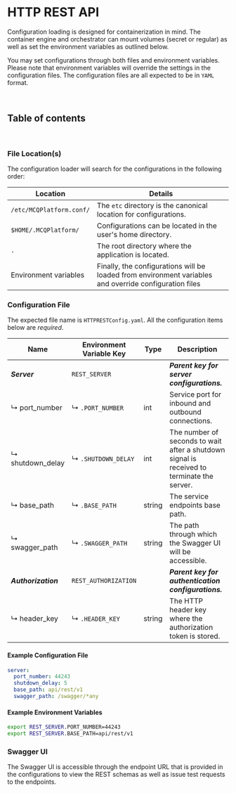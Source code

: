 # HTTP REST API

Configuration loading is designed for containerization in mind. The container engine and orchestrator can mount volumes
(secret or regular) as well as set the environment variables as outlined below.

You may set configurations through both files and environment variables. Please note that environment variables will
override the settings in the configuration files. The configuration files are all expected to be in `YAML` format.

<br/>

## Table of contents


<br/>

### File Location(s)

The configuration loader will search for the configurations in the following order:

| Location                 | Details                                                                                                |
|--------------------------|--------------------------------------------------------------------------------------------------------|
| `/etc/MCQPlatform.conf/` | The `etc` directory is the canonical location for configurations.                                      |
| `$HOME/.MCQPlatform/`    | Configurations can be located in the user's home directory.                                            |
| `.`                      | The root directory where the application is located.                                                   |
| Environment variables    | Finally, the configurations will be loaded from environment variables and override configuration files |

### Configuration File

The expected file name is `HTTPRESTConfig.yaml`. All the configuration items below are _required_.

| Name                | Environment Variable Key | Type   | Description                                                                                |
|---------------------|--------------------------|--------|--------------------------------------------------------------------------------------------|
| **_Server_**        | `REST_SERVER`            |        | **_Parent key for server configurations._**                                                |
| ↳ port_number       | ↳ `.PORT_NUMBER`         | int    | Service port for inbound and outbound connections.                                         |
| ↳ shutdown_delay    | ↳ `.SHUTDOWN_DELAY`      | int    | The number of seconds to wait after a shutdown signal is received to terminate the server. |
| ↳ base_path         | ↳ `.BASE_PATH`           | string | The service endpoints base path.                                                           |
| ↳ swagger_path      | ↳ `.SWAGGER_PATH`        | string | The path through which the Swagger UI will be accessible.                                  |
| **_Authorization_** | `REST_AUTHORIZATION`     |        | **_Parent key for authentication configurations._**                                        |
| ↳ header_key        | ↳ `.HEADER_KEY`          | string | The HTTP header key where the authorization token is stored.                               |


#### Example Configuration File

```yaml
server:
  port_number: 44243
  shutdown_delay: 5
  base_path: api/rest/v1
  swagger_path: /swagger/*any
```

#### Example Environment Variables

```bash
export REST_SERVER.PORT_NUMBER=44243
export REST_SERVER.BASE_PATH=api/rest/v1
```

### Swagger UI
The Swagger UI is accessible through the endpoint URL that is provided in the configurations to view the REST schemas as
well as issue test requests to the endpoints.